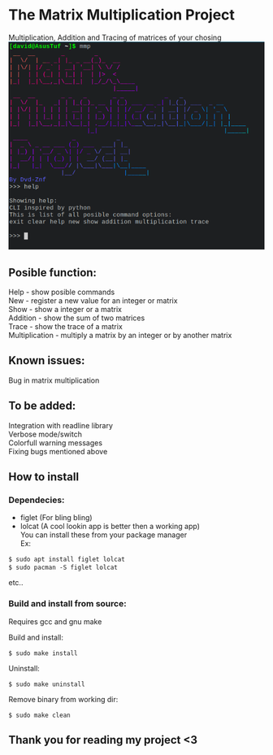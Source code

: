 # The Matrix Multiplication Project
Multiplication, Addition and Tracing of matrices of your chosing  
![Screenshot](/Screenshot.png)  
## Posible function:
Help - show posible commands  
New - register a new value for an integer or matrix  
Show - show a integer or a matrix  
Addition - show the sum of two matrices  
Trace - show the trace of a matrix  
Multiplication - multiply a matrix by an integer or by another matrix  
## Known issues:
Bug in matrix multiplication       
## To be added:
Integration with readline library    
Verbose mode/switch  
Colorfull warning messages  
Fixing bugs mentioned above  
## How to install
### Dependecies:
- figlet (For bling bling)  
- lolcat (A cool lookin app is better then a working app)  
You can install these from your package manager  
Ex:
```  
$ sudo apt install figlet lolcat  
$ sudo pacman -S figlet lolcat  
```
etc..  
### Build and install from source:
Requires gcc and gnu make  
  
Build and install:  
```
$ sudo make install
```
Uninstall:  
```
$ sudo make uninstall
```
Remove binary from working dir:
```
$ sudo make clean
```
## Thank you for reading my project <3
